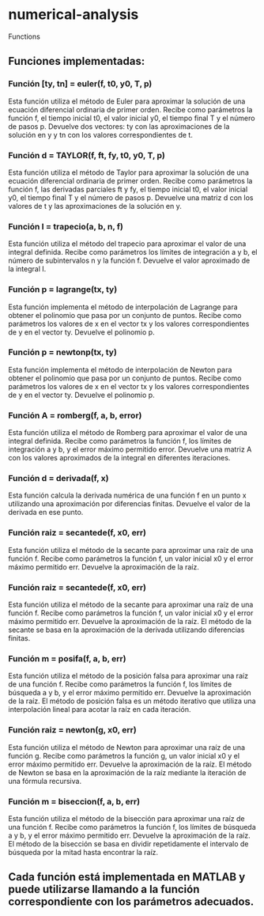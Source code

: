 # numerical-analysis
Functions 
## Funciones implementadas:
### Función [ty, tn] = euler(f, t0, y0, T, p)
Esta función utiliza el método de Euler para aproximar la solución de una ecuación diferencial ordinaria de primer orden. Recibe como parámetros la función f, el tiempo inicial t0, el valor inicial y0, el tiempo final T y el número de pasos p. Devuelve dos vectores: ty con las aproximaciones de la solución en y y tn con los valores correspondientes de t.
### Función d = TAYLOR(f, ft, fy, t0, y0, T, p)
Esta función utiliza el método de Taylor para aproximar la solución de una ecuación diferencial ordinaria de primer orden. Recibe como parámetros la función f, las derivadas parciales ft y fy, el tiempo inicial t0, el valor inicial y0, el tiempo final T y el número de pasos p. Devuelve una matriz d con los valores de t y las aproximaciones de la solución en y.

### Función I = trapecio(a, b, n, f)
Esta función utiliza el método del trapecio para aproximar el valor de una integral definida. Recibe como parámetros los límites de integración a y b, el número de subintervalos n y la función f. Devuelve el valor aproximado de la integral I.

### Función p = lagrange(tx, ty)
Esta función implementa el método de interpolación de Lagrange para obtener el polinomio que pasa por un conjunto de puntos. Recibe como parámetros los valores de x en el vector tx y los valores correspondientes de y en el vector ty. Devuelve el polinomio p.

### Función p = newtonp(tx, ty)
Esta función implementa el método de interpolación de Newton para obtener el polinomio que pasa por un conjunto de puntos. Recibe como parámetros los valores de x en el vector tx y los valores correspondientes de y en el vector ty. Devuelve el polinomio p.

### Función A = romberg(f, a, b, error)
Esta función utiliza el método de Romberg para aproximar el valor de una integral definida. Recibe como parámetros la función f, los límites de integración a y b, y el error máximo permitido error. Devuelve una matriz A con los valores aproximados de la integral en diferentes iteraciones.

### Función d = derivada(f, x)
Esta función calcula la derivada numérica de una función f en un punto x utilizando una aproximación por diferencias finitas. Devuelve el valor de la derivada en ese punto.

### Función raiz = secantede(f, x0, err)
Esta función utiliza el método de la secante para aproximar una raíz de una función f. Recibe como parámetros la función f, un valor inicial x0 y el error máximo permitido err. Devuelve la aproximación de la raíz.

### Función raiz = secantede(f, x0, err)
Esta función utiliza el método de la secante para aproximar una raíz de una función f. Recibe como parámetros la función f, un valor inicial x0 y el error máximo permitido err. Devuelve la aproximación de la raíz. El método de la secante se basa en la aproximación de la derivada utilizando diferencias finitas.

### Función m = posifa(f, a, b, err)
Esta función utiliza el método de la posición falsa para aproximar una raíz de una función f. Recibe como parámetros la función f, los límites de búsqueda a y b, y el error máximo permitido err. Devuelve la aproximación de la raíz. El método de posición falsa es un método iterativo que utiliza una interpolación lineal para acotar la raíz en cada iteración.

### Función raiz = newton(g, x0, err)
Esta función utiliza el método de Newton para aproximar una raíz de una función g. Recibe como parámetros la función g, un valor inicial x0 y el error máximo permitido err. Devuelve la aproximación de la raíz. El método de Newton se basa en la aproximación de la raíz mediante la iteración de una fórmula recursiva.

### Función m = biseccion(f, a, b, err)
Esta función utiliza el método de la bisección para aproximar una raíz de una función f. Recibe como parámetros la función f, los límites de búsqueda a y b, y el error máximo permitido err. Devuelve la aproximación de la raíz. El método de la bisección se basa en dividir repetidamente el intervalo de búsqueda por la mitad hasta encontrar la raíz.

## Cada función está implementada en MATLAB y puede utilizarse llamando a la función correspondiente con los parámetros adecuados.

